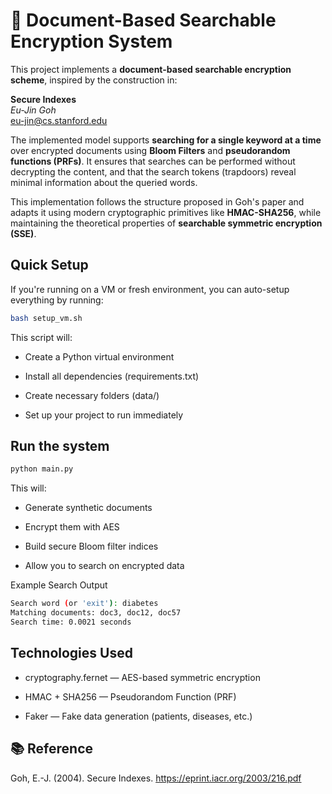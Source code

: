 # 🔐 Document-Based Searchable Encryption System

This project implements a **document-based searchable encryption scheme**, inspired by the construction in:

**Secure Indexes**  
*Eu-Jin Goh*  
[eu-jin@cs.stanford.edu](mailto:eujin@cs.stanford.edu)

The implemented model supports **searching for a single keyword at a time** over encrypted documents using **Bloom Filters** and **pseudorandom functions (PRFs)**. It ensures that searches can be performed without decrypting the content, and that the search tokens (trapdoors) reveal minimal information about the queried words.

This implementation follows the structure proposed in Goh's paper and adapts it using modern cryptographic primitives like **HMAC-SHA256**, while maintaining the theoretical properties of **searchable symmetric encryption (SSE)**.

## Quick Setup

If you're running on a VM or fresh environment, you can auto-setup everything by running:

```bash
bash setup_vm.sh
```
This script will:

- Create a Python virtual environment

- Install all dependencies (requirements.txt)

- Create necessary folders (data/)

- Set up your project to run immediately

## Run the system

```bash
python main.py
```

This will:

- Generate synthetic documents

- Encrypt them with AES

- Build secure Bloom filter indices

- Allow you to search on encrypted data

Example Search Output

```bash
Search word (or 'exit'): diabetes
Matching documents: doc3, doc12, doc57
Search time: 0.0021 seconds
```

## Technologies Used

- cryptography.fernet — AES-based symmetric encryption

- HMAC + SHA256 — Pseudorandom Function (PRF)

- Faker — Fake data generation (patients, diseases, etc.)

## 📚 Reference

Goh, E.-J. (2004). Secure Indexes.
https://eprint.iacr.org/2003/216.pdf
